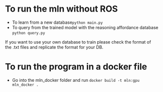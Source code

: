 # To run the mln without ROS
* To learn from a new database`python main.py`
* To query from the trained model with the reasoning affordance database `python query.py`

If you want to use your own database to train please check the format of the .txt files and replicate the format for your DB.

# To run the program in a docker file
* Go into the mln_docker folder and run `docker build -t mln:gpu mln_docker .`

